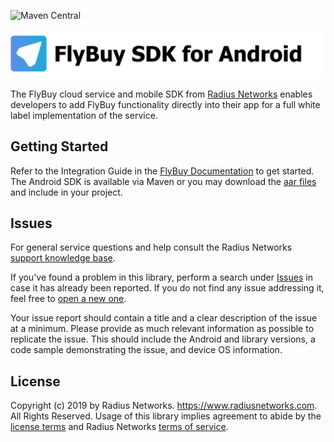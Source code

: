 ![Maven Central](https://img.shields.io/maven-central/v/com.radiusnetworks.flybuy/core)

![FlyBuy SDK for Android](readme.png)

The FlyBuy cloud service and mobile SDK from [Radius
Networks][1] enables developers to add FlyBuy functionality directly into their app for a full white label implementation of the service.

## Getting Started

Refer to the Integration Guide in the [FlyBuy Documentation][6] to get started. The Android SDK is available via Maven or you may download the [aar files](/aar) and include in your project.

## Issues

For general service questions and help consult the Radius Networks [support knowledge base][2].

If you've found a problem in this library, perform a search under [Issues][3] in case it has already been reported. If you do not find any issue addressing it, feel free to [open a new one][5].

Your issue report should contain a title and a clear description of the issue
at a minimum. Please provide as much relevant information as possible to
replicate the issue. This should include the Android and library versions, a code
sample demonstrating the issue, and device OS information.

## License

Copyright (c) 2019 by Radius Networks. https://www.radiusnetworks.com. All Rights Reserved. Usage of this library implies agreement to abide by the [license
terms](https://github.com/RadiusNetworks/flybuy-android/blob/master/LICENSE) and Radius Networks [terms of service][4].

[1]: https://www.radiusnetworks.com/
[2]: https://radiusnetworks.zendesk.com/
[3]: https://github.com/RadiusNetworks/flybuy-android/issues
[4]: https://www.radiusnetworks.com/terms-of-service
[5]: https://github.com/RadiusNetworks/flybuy-android/issues/new
[6]: https://www.radiusnetworks.com/developers/flybuy/

